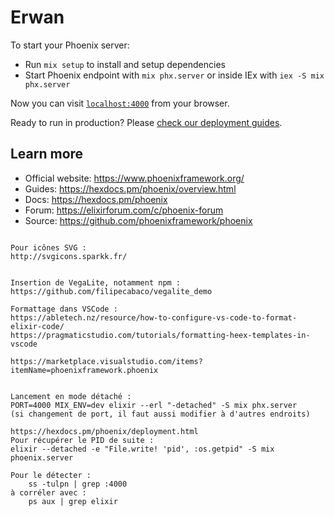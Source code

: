 # Erwan

To start your Phoenix server:

  * Run `mix setup` to install and setup dependencies
  * Start Phoenix endpoint with `mix phx.server` or inside IEx with `iex -S mix phx.server`

Now you can visit [`localhost:4000`](http://localhost:4000) from your browser.

Ready to run in production? Please [check our deployment guides](https://hexdocs.pm/phoenix/deployment.html).

## Learn more

  * Official website: https://www.phoenixframework.org/
  * Guides: https://hexdocs.pm/phoenix/overview.html
  * Docs: https://hexdocs.pm/phoenix
  * Forum: https://elixirforum.com/c/phoenix-forum
  * Source: https://github.com/phoenixframework/phoenix
```

Pour icônes SVG : 
http://svgicons.sparkk.fr/


Insertion de VegaLite, notamment npm :
https://github.com/filipecabaco/vegalite_demo

Formattage dans VSCode : 
https://abletech.nz/resource/how-to-configure-vs-code-to-format-elixir-code/
https://pragmaticstudio.com/tutorials/formatting-heex-templates-in-vscode

https://marketplace.visualstudio.com/items?itemName=phoenixframework.phoenix


Lancement en mode détaché : 
PORT=4000 MIX_ENV=dev elixir --erl "-detached" -S mix phx.server
(si changement de port, il faut aussi modifier à d'autres endroits)

https://hexdocs.pm/phoenix/deployment.html
Pour récupérer le PID de suite : 
elixir --detached -e "File.write! 'pid', :os.getpid" -S mix phoenix.server

Pour le détecter : 
	ss -tulpn | grep :4000
à corréler avec : 
	ps aux | grep elixir



